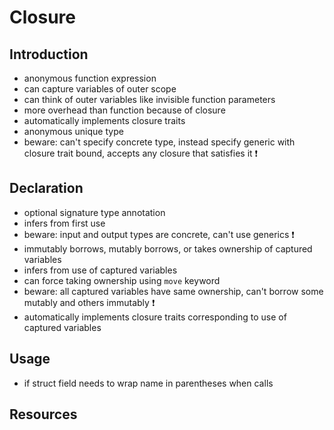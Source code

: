 # Closure



## Introduction

- anonymous function expression
- can capture variables of outer scope
- can think of outer variables like invisible function parameters
- more overhead than function because of closure
- automatically implements closure traits
- anonymous unique type
- beware: can't specify concrete type, instead specify generic with closure trait bound, accepts any closure that satisfies it ❗️



## Declaration

- optional signature type annotation
- infers from first use
- beware: input and output types are concrete, can't use generics ❗️
- immutably borrows, mutably borrows, or takes ownership of captured variables
- infers from use of captured variables
- can force taking ownership using `move` keyword
- beware: all captured variables have same ownership, can't borrow some mutably and others immutably ❗️
- automatically implements closure traits corresponding to use of captured variables



## Usage

- if struct field needs to wrap name in parentheses when calls



## Resources
